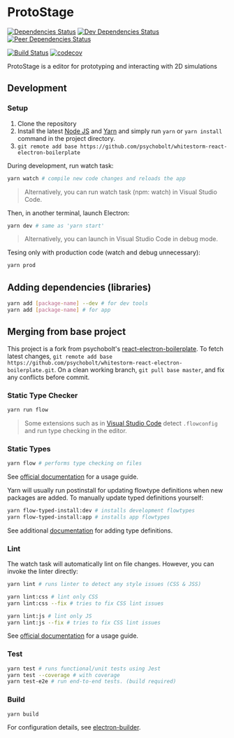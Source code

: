 # ProtoStage

[![Dependencies Status](https://david-dm.org/psychobolt/ProtoStage.svg)](https://david-dm.org/psychobolt/ProtoStage)
[![Dev Dependencies Status](https://david-dm.org/psychobolt/ProtoStage/dev-status.svg)](https://david-dm.org/psychobolt/ProtoStage?type=dev)
[![Peer Dependencies Status](https://david-dm.org/psychobolt/ProtoStage/peer-status.svg)](https://david-dm.org/psychobolt/ProtoStage?type=peer)

[![Build Status](https://travis-ci.org/psychobolt/ProtoStage.svg?branch=master)](https://travis-ci.org/psychobolt/ProtoStage)
[![codecov](https://codecov.io/gh/psychobolt/ProtoStage/branch/master/graph/badge.svg)](https://codecov.io/gh/psychobolt/ProtoStage)

ProtoStage is a editor for prototyping and interacting with 2D simulations

## Development

### Setup

1. Clone the repository
2. Install the latest [Node JS](https://nodejs.org/) and [Yarn](https://yarnpkg.com) and simply run ```yarn``` or ```yarn install``` command in the project directory.
3. ```git remote add base https://github.com/psychobolt/whitestorm-react-electron-boilerplate```

During development, run watch task:
```sh
yarn watch # compile new code changes and reloads the app
```

> Alternatively, you can run watch task (npm: watch) in Visual Studio Code.

Then, in another terminal, launch Electron:
```sh
yarn dev # same as 'yarn start'
```

> Alternatively, you can launch in Visual Studio Code in debug mode.

Tesing only with production code (watch and debug unnecessary):

```sh
yarn prod
```

## Adding dependencies (libraries)

```sh
yarn add [package-name] --dev # for dev tools
yarn add [package-name] # for app
```

## Merging from base project

This project is a fork from psychobolt's [react-electron-boilerplate](https://github.com/psychobolt/whitestorm-react-electron-boilerplate). To fetch latest changes, ```git remote add base https://github.com/psychobolt/whitestorm-react-electron-boilerplate.git```. On a clean working branch, ```git pull base master```, and fix any conflicts before commit.

### Static Type Checker

```sh
yarn run flow
```

> Some extensions such as in [Visual Studio Code](https://marketplace.visualstudio.com/items?itemName=flowtype.flow-for-vscode) detect ```.flowconfig``` and run type checking in the editor.

### Static Types

```sh
yarn flow # performs type checking on files
```

See [official documentation](https://flow.org/) for a usage guide.

Yarn will usually run postinstall for updating flowtype definitions when new packages are added. To manually update typed definitions yourself:

```sh
yarn flow-typed-install:dev # installs development flowtypes
yarn flow-typed-install:app # installs app flowtypes
```

See additional [documentation](https://github.com/flowtype/flow-typed) for adding type definitions.

### Lint

The watch task will automatically lint on file changes. However, you can invoke the linter directly:

```sh
yarn lint # runs linter to detect any style issues (CSS & JSS)

yarn lint:css # lint only CSS
yarn lint:css --fix # tries to fix CSS lint issues

yarn lint:js # lint only JS
yarn lint:js --fix # tries to fix CSS lint issues
```

See [official documentation](https://eslint.org/) for a usage guide.

### Test

```sh
yarn test # runs functional/unit tests using Jest
yarn test --coverage # with coverage
yarn test-e2e # run end-to-end tests. (build required)
```

### Build

```sh
yarn build
```

For configuration details, see [electron-builder](https://github.com/electron-userland/electron-builder).
